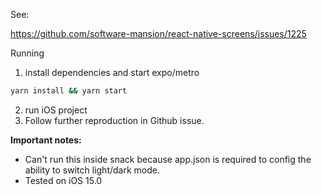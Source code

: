 See:

https://github.com/software-mansion/react-native-screens/issues/1225

Running

1. install dependencies and start expo/metro
```sh
yarn install && yarn start
```
2. run iOS project
3. Follow further reproduction in Github issue. 

**Important notes:**

* Can't run this inside snack because app.json is required to config the ability to switch light/dark mode.
* Tested on iOS 15.0
